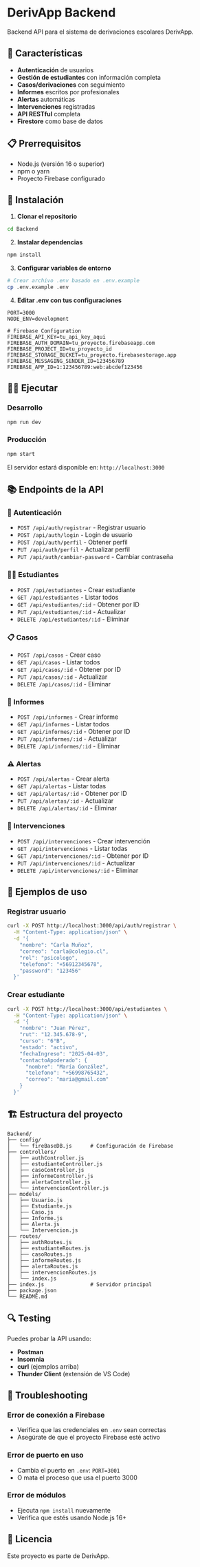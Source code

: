 # DerivApp Backend

Backend API para el sistema de derivaciones escolares DerivApp.

## 🚀 Características

- **Autenticación** de usuarios
- **Gestión de estudiantes** con información completa
- **Casos/derivaciones** con seguimiento
- **Informes** escritos por profesionales
- **Alertas** automáticas
- **Intervenciones** registradas
- **API RESTful** completa
- **Firestore** como base de datos

## 📋 Prerrequisitos

- Node.js (versión 16 o superior)
- npm o yarn
- Proyecto Firebase configurado

## 🔧 Instalación

1. **Clonar el repositorio**
```bash
cd Backend
```

2. **Instalar dependencias**
```bash
npm install
```

3. **Configurar variables de entorno**
```bash
# Crear archivo .env basado en .env.example
cp .env.example .env
```

4. **Editar .env con tus configuraciones**
```env
PORT=3000
NODE_ENV=development

# Firebase Configuration
FIREBASE_API_KEY=tu_api_key_aqui
FIREBASE_AUTH_DOMAIN=tu_proyecto.firebaseapp.com
FIREBASE_PROJECT_ID=tu_proyecto_id
FIREBASE_STORAGE_BUCKET=tu_proyecto.firebasestorage.app
FIREBASE_MESSAGING_SENDER_ID=123456789
FIREBASE_APP_ID=1:123456789:web:abcdef123456
```

## 🏃‍♂️ Ejecutar

### Desarrollo
```bash
npm run dev
```

### Producción
```bash
npm start
```

El servidor estará disponible en: `http://localhost:3000`

## 📚 Endpoints de la API

### 🔐 Autenticación
- `POST /api/auth/registrar` - Registrar usuario
- `POST /api/auth/login` - Login de usuario
- `POST /api/auth/perfil` - Obtener perfil
- `PUT /api/auth/perfil` - Actualizar perfil
- `PUT /api/auth/cambiar-password` - Cambiar contraseña

### 👨‍🎓 Estudiantes
- `POST /api/estudiantes` - Crear estudiante
- `GET /api/estudiantes` - Listar todos
- `GET /api/estudiantes/:id` - Obtener por ID
- `PUT /api/estudiantes/:id` - Actualizar
- `DELETE /api/estudiantes/:id` - Eliminar

### 📋 Casos
- `POST /api/casos` - Crear caso
- `GET /api/casos` - Listar todos
- `GET /api/casos/:id` - Obtener por ID
- `PUT /api/casos/:id` - Actualizar
- `DELETE /api/casos/:id` - Eliminar

### 📄 Informes
- `POST /api/informes` - Crear informe
- `GET /api/informes` - Listar todos
- `GET /api/informes/:id` - Obtener por ID
- `PUT /api/informes/:id` - Actualizar
- `DELETE /api/informes/:id` - Eliminar

### ⚠️ Alertas
- `POST /api/alertas` - Crear alerta
- `GET /api/alertas` - Listar todas
- `GET /api/alertas/:id` - Obtener por ID
- `PUT /api/alertas/:id` - Actualizar
- `DELETE /api/alertas/:id` - Eliminar

### 🏥 Intervenciones
- `POST /api/intervenciones` - Crear intervención
- `GET /api/intervenciones` - Listar todas
- `GET /api/intervenciones/:id` - Obtener por ID
- `PUT /api/intervenciones/:id` - Actualizar
- `DELETE /api/intervenciones/:id` - Eliminar

## 📝 Ejemplos de uso

### Registrar usuario
```bash
curl -X POST http://localhost:3000/api/auth/registrar \
  -H "Content-Type: application/json" \
  -d '{
    "nombre": "Carla Muñoz",
    "correo": "carla@colegio.cl",
    "rol": "psicologo",
    "telefono": "+56912345678",
    "password": "123456"
  }'
```

### Crear estudiante
```bash
curl -X POST http://localhost:3000/api/estudiantes \
  -H "Content-Type: application/json" \
  -d '{
    "nombre": "Juan Pérez",
    "rut": "12.345.678-9",
    "curso": "6°B",
    "estado": "activo",
    "fechaIngreso": "2025-04-03",
    "contactoApoderado": {
      "nombre": "María González",
      "telefono": "+56998765432",
      "correo": "maria@gmail.com"
    }
  }'
```

## 🏗️ Estructura del proyecto

```
Backend/
├── config/
│   └── fireBaseDB.js      # Configuración de Firebase
├── controllers/
│   ├── authController.js
│   ├── estudianteController.js
│   ├── casoController.js
│   ├── informeController.js
│   ├── alertaController.js
│   └── intervencionController.js
├── models/
│   ├── Usuario.js
│   ├── Estudiante.js
│   ├── Caso.js
│   ├── Informe.js
│   ├── Alerta.js
│   └── Intervencion.js
├── routes/
│   ├── authRoutes.js
│   ├── estudianteRoutes.js
│   ├── casoRoutes.js
│   ├── informeRoutes.js
│   ├── alertaRoutes.js
│   ├── intervencionRoutes.js
│   └── index.js
├── index.js               # Servidor principal
├── package.json
└── README.md
```

## 🔍 Testing

Puedes probar la API usando:
- **Postman**
- **Insomnia**
- **curl** (ejemplos arriba)
- **Thunder Client** (extensión de VS Code)

## 🐛 Troubleshooting

### Error de conexión a Firebase
- Verifica que las credenciales en `.env` sean correctas
- Asegúrate de que el proyecto Firebase esté activo

### Error de puerto en uso
- Cambia el puerto en `.env`: `PORT=3001`
- O mata el proceso que usa el puerto 3000

### Error de módulos
- Ejecuta `npm install` nuevamente
- Verifica que estés usando Node.js 16+

## 📄 Licencia

Este proyecto es parte de DerivApp.


